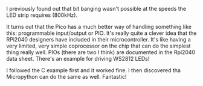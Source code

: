 I previously found out that bit banging wasn't possible at the speeds the LED strip requires (800kHz).

It turns out that the Pico has a much better way of handling something like this: programmable input/output or PIO. It's really quite a clever idea that the RPi2040 designers have included in their microcontroller. It's like having a very limited, very simple coprocessor on the chip that can do the simplest thing really well. PIOs (there are two I think) are documented in the Rpi2040 data sheet. There's an example for driving WS2812 LEDs!

I followed the C example first and it worked fine. I then discovered tha Micropython can do the same as well. Fantastic!
